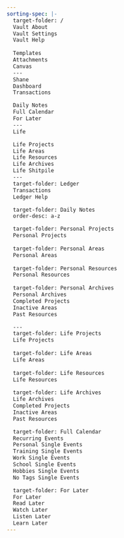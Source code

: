 ```yaml
---
sorting-spec: |-
  target-folder: /
  Vault About
  Vault Settings
  Vault Help
  
  Templates
  Attachments
  Canvas
  ---
  Shane
  Dashboard
  Transactions

  Daily Notes
  Full Calendar
  For Later
  ---
  Life

  Life Projects
  Life Areas
  Life Resources
  Life Archives
  Life Shitpile
  ---
  target-folder: Ledger
  Transactions
  Ledger Help

  target-folder: Daily Notes
  order-desc: a-z

  target-folder: Personal Projects 
  Personal Projects 
  
  target-folder: Personal Areas 
  Personal Areas 
  
  target-folder: Personal Resources 
  Personal Resources 
  
  target-folder: Personal Archives 
  Personal Archives 
  Completed Projects
  Inactive Areas
  Past Resources

  ---
  target-folder: Life Projects 
  Life Projects 
  
  target-folder: Life Areas 
  Life Areas 
  
  target-folder: Life Resources 
  Life Resources 
  
  target-folder: Life Archives 
  Life Archives
  Completed Projects
  Inactive Areas
  Past Resources

  target-folder: Full Calendar
  Recurring Events
  Personal Single Events
  Training Single Events
  Work Single Events
  School Single Events
  Hobbies Single Events
  No Tags Single Events

  target-folder: For Later
  For Later
  Read Later
  Watch Later
  Listen Later 
  Learn Later
---
```

